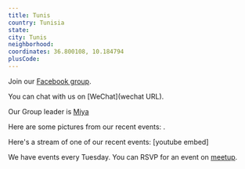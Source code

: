 ```yaml
---
title: Tunis
country: Tunisia
state: 
city: Tunis
neighborhood: 
coordinates: 36.800108, 10.184794
plusCode:
---
```

Join our [Facebook group](https://www.facebook.com/groups/free.code.camp.tunis).

You can chat with us on [WeChat](wechat URL).

Our Group leader is [Miya](freecodecamp.org/miya)

Here are some pictures from our recent events:
![]().

Here's a stream of one of our recent events:
[youtube embed]

We have events every Tuesday. You can RSVP for an event on [meetup](meetupurl).

